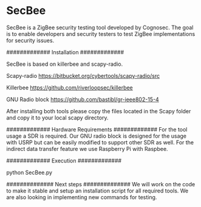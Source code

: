 # SecBee

SecBee is a ZigBee security testing tool developed by Cognosec. The goal is to enable developers and security testers to test ZigBee implementations for security issues.


#############
Installation
#############

SecBee is based on killerbee and scapy-radio.

Scapy-radio 
https://bitbucket.org/cybertools/scapy-radio/src

Killerbee
https://github.com/riverloopsec/killerbee

GNU Radio block
https://github.com/bastibl/gr-ieee802-15-4

After installing both tools please copy the files located in the Scapy folder and copy it to your local scapy directory.

#############
Hardware Requirements
#############
For the tool usage a SDR is required. Our GNU radio block is designed for the usage with USRP but can be easily modified to support other SDR as well. For the indirect data transfer feature we use Raspberry Pi with Raspbee.


#############
Execution
#############

python SecBee.py


##############
Next steps
##############
We will work on the code to make it stable and setup an installation script for all required tools.
We are also looking in implementing new commands for testing.

